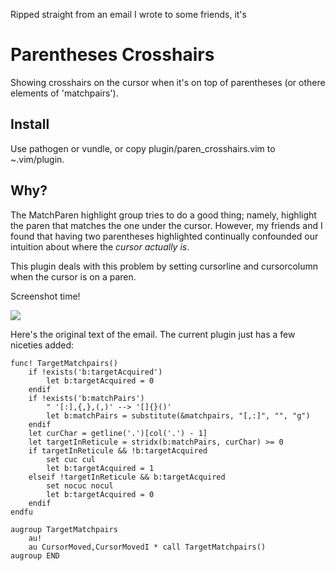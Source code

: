 Ripped straight from an email I wrote to some friends, it's

# Parentheses Crosshairs

Showing crosshairs on the cursor when it's on top of parentheses (or othere
elements of 'matchpairs').

## Install

Use pathogen or vundle, or copy plugin/paren_crosshairs.vim to ~.vim/plugin.


## Why?

The MatchParen highlight group tries to do a good thing; namely, highlight the
paren that matches the one under the cursor. However, my friends and I found
that having two parentheses highlighted continually confounded our intuition
about where the *cursor actually is*.

This plugin deals with this problem by setting cursorline and cursorcolumn when
the cursor is on a paren.

Screenshot time!

![](http://i.imgur.com/i8uld.png?1)

Here's the original text of the email. The current plugin just has a few
niceties added:

```vim
func! TargetMatchpairs()
    if !exists('b:targetAcquired')
        let b:targetAcquired = 0
    endif
    if !exists('b:matchPairs')
        " '[:],{,},(,)' --> '[]{}()'
        let b:matchPairs = substitute(&matchpairs, "[,:]", "", "g")
    endif
    let curChar = getline('.')[col('.') - 1]
    let targetInReticule = stridx(b:matchPairs, curChar) >= 0
    if targetInReticule && !b:targetAcquired
        set cuc cul
        let b:targetAcquired = 1
    elseif !targetInReticule && b:targetAcquired
        set nocuc nocul
        let b:targetAcquired = 0
    endif
endfu

augroup TargetMatchpairs
    au!
    au CursorMoved,CursorMovedI * call TargetMatchpairs()
augroup END
```
